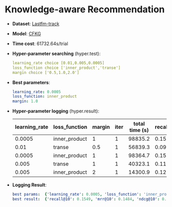 # Knowledge-aware Recommendation

- **Dataset**: [Lastfm-track](../../md/lastfm-track_kg.md)

- **Model**: [CFKG](https://recbole.io/docs/user_guide/model/knowledge/cfkg.html)

- **Time cost**: 61732.64s/trial

- **Hyper-parameter searching** (hyper.test):

  ```yaml
  learning_rate choice [0.01,0.005,0.0005]
  loss_function choice ['inner_product','transe']
  margin choice ['0.5,1.0,2.0']
  ```

- **Best parameters**:

  ```yaml
  learning_rate: 0.0005
  loss_function: inner_product
  margin: 1.0
  ```

- **Hyper-parameter logging** (hyper.result):

  | learning_rate | loss_function | margin | iter | total time (s) | recall@10 | mrr@10 | ndcg@10 |
  |---------------|---------------|--------|------|----------------|-----------|--------|---------|
  | 0.0005        | inner_product | 1      | 1    | 98835.2        | 0.1549    | 0.1484 | 0.1169  |
  | 0.01          | transe        | 0.5    | 1    | 56839.3        | 0.0957    | 0.1211 | 0.0778  |
  | 0.0005        | inner_product | 1      | 1    | 98364.7        | 0.1549    | 0.1484 | 0.1169  |
  | 0.005         | transe        | 1      | 1    | 40323.1        | 0.1163    | 0.1429 | 0.0944  |
  | 0.005         | inner_product | 2      | 1    | 14300.9        | 0.1291    | 0.1231 | 0.0957  |

- **Logging Result**:

  ```yaml
  best params:  {'learning_rate': 0.0005, 'loss_function': 'inner_product', 'margin': 1.0}
  best result:  {'recall@10': 0.1549, 'mrr@10': 0.1484, 'ndcg@10': 0.1169, 'hit@10': 0.3287, 'precision@10': 0.0453, 'time_this_iter_s': 98835.23093175888}

  ```
